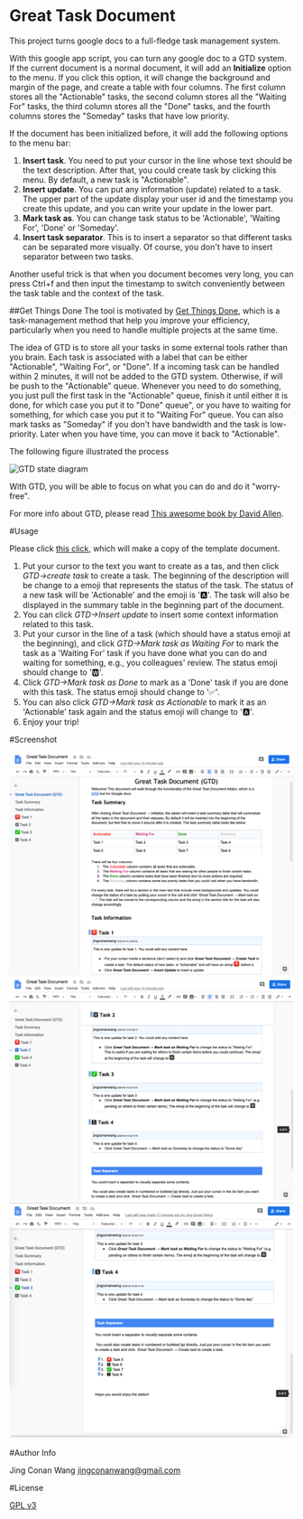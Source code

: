 # Great Task Document
This project turns google docs to a full-fledge task management system.

With this google app script, you can turn any google doc to a GTD
system. If the current document is a normal document, it will add an
**Initialize** option to the menu.
If you click this option, it will change the background and margin of
the page, and create a table with four columns. The first column stores
all the "Actionable" tasks, the second column stores all the "Waiting
For" tasks, the third column stores all the "Done" tasks, and the fourth
columns stores the "Someday" tasks that have low priority.

If the document has been initialized before, it will add the following
options to the menu bar:

1. **Insert task**. You need to put your cursor in the line whose text
   should be the text description. After that, you could create task by
   clicking this menu. By default, a new task is "Actionable".
2. **Insert update**. You can put any information (update) related to a
   task. The upper part of the update display your user id and the
   timestamp you create this update, and you can write your update in
   the lower part.
3. **Mark task as**. You can change task status to be 'Actionable',
   'Waiting For', 'Done' or 'Someday'.
4. **Insert task separator**. This is to insert a separator so that
   different tasks can be separated more visually. Of course, you don't
   have to insert separator between two tasks.

Another useful trick is that when you document becomes very long, you
can press Ctrl+f and then input the timestamp to switch conveniently
between the task table and the context of the task.

##Get Things Done
The tool is motivated by [Get Things Done](http://gettingthingsdone.com/),
which is a task-management method that help you improve your efficiency,
particularly when you need to handle multiple projects at the same time.

The idea of GTD is to store all your tasks in some external tools rather than you brain.
Each task is associated with a label that can be either "Actionable", "Waiting For", or
"Done". If a incoming task can be handled within 2 minutes, it will not be added to the
GTD system. Otherwise, if will be push to the "Actionable" queue. Whenever you need to
do something, you just pull the first task in the "Actionable" queue, finish it until
either it is done, for which case you put it to "Done" queue", or you have to waiting
for something, for which case you put it to "Waiting For" queue. You can also mark tasks
as "Someday" if you don't have bandwidth and the task is low-priority. Later when you have
time, you can move it back to "Actionable".

The following figure illustrated the process

![GTD state diagram](https://cloud.githubusercontent.com/assets/522201/16716781/604968cc-46bb-11e6-9965-07061906f1a3.png)

With GTD, you will be able to focus on what you can do and do it "worry-free".

For more info about GTD, please read [This awesome book by David Allen](http://www.amazon.com/Getting-Things-Done-Stress-Free-Productivity/dp/0142000280).

#Usage

Please click [this click](https://docs.google.com/document/d/18dowuhhSB5kajFRbJpmm7efWjU3V4AxYkuWMqhObPeI/copy), which will make a copy of the template document.

 1. Put your cursor to the text you want to create as a tas, and then click *GTD->create task* to create a task. The beginning of the description will be change to a emoji that represents the status of the task. The status of a new task will be 'Actionable' and the emoji is '🅰️'. The task will also be displayed in the summary table in the beginning part of the document.
 1. You can click *GTD->Insert update* to insert some context information related to this task.
 1. Put your cursor in the line of a task (which should have a status emoji at the beginning), and click *GTD->Mark task as Waiting For* to mark the task as a 'Waiting For' task if you have done what you can do and waiting for something, e.g., you colleagues' review. The status emoji should change to '🆆'.
 1. Click *GTD->Mark task as Done* to mark as a 'Done' task if you are done with this task. The status emoji should change to '✅'.
 1. You can also click *GTD->Mark task as Actionable* to mark it as an 'Actionable' task again and the status emoji will change to '🅰️'.
 1. Enjoy your trip!


#Screenshot

![image](https://github.com/hbhzwj/gtd-gdocs/blob/master/resources/GTD-screenshot-1.png)
![image](https://github.com/hbhzwj/gtd-gdocs/blob/master/resources/GTD-screenshot-2.png)
![image](https://github.com/hbhzwj/gtd-gdocs/blob/master/resources/GTD-screenshot-3.png)



#Author Info

Jing Conan Wang
jingconanwang@gmail.com

#License

[GPL v3](http://www.gnu.org/copyleft/gpl.html)
